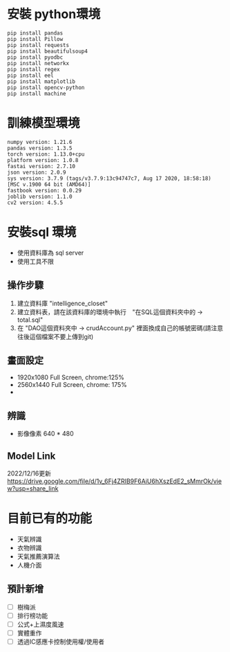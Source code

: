 # 安裝 python環境
```
pip install pandas
pip install Pillow
pip install requests
pip install beautifulsoup4
pip install pyodbc
pip install networkx
pip install regex
pip install eel
pip install matplotlib
pip install opencv-python
pip install machine
```

# 訓練模型環境
```
numpy version: 1.21.6
pandas version: 1.3.5
torch version: 1.13.0+cpu
platform version: 1.0.8
fastai version: 2.7.10
json version: 2.0.9
sys version: 3.7.9 (tags/v3.7.9:13c94747c7, Aug 17 2020, 18:58:18) [MSC v.1900 64 bit (AMD64)]
fastbook version: 0.0.29
joblib version: 1.1.0
cv2 version: 4.5.5
```
# 安裝sql 環境
- 使用資料庫為 sql server
- 使用工具不限

## 操作步驟
1. 建立資料庫 "intelligence_closet"
2. 建立資料表，請在該資料庫的環境中執行　"在SQL這個資料夾中的 -> total.sql"
3. 在 "DAO這個資料夾中 -> crudAccount.py" 裡面換成自己的帳號密碼(請注意往後這個檔案不要上傳到git)

## 畫面設定
* 1920x1080 Full Screen, chrome:125%
* 2560x1440 Full Screen, chrome: 175%
* 
## 辨識
+ 影像像素 640 * 480

## Model Link
2022/12/16更新  
https://drive.google.com/file/d/1v_6Fj4ZRIB9F6AiU6hXszEdE2_sMmrOk/view?usp=share_link

# 目前已有的功能
+ 天氣辨識   
+ 衣物辨識
+ 天氣推薦演算法
+ 人機介面

## 預計新增
+ [ ] 樹梅派
+ [ ] 排行榜功能
+ [ ] 公式+上濕度風速
+ [ ] 實體重作
+ [ ] 透過IC感應卡控制使用權/使用者
